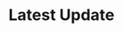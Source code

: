 ---
title: "Latest Update"
subtitle: ""
# meta description
description: "Latest Update Status of the Demo Page"
draft: false
---